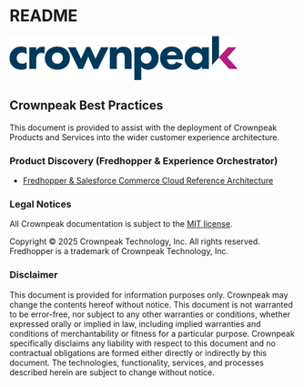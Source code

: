 # README

[![Crownpeak Logo](../images/logo/crownpeak-logo.png)](http://www.crownpeak.com)

## Crownpeak Best Practices

This document is provided to assist with the deployment of Crownpeak Products and Services into the wider customer experience architecture.

### Product Discovery (Fredhopper & Experience Orchestrator)

* [Fredhopper & Salesforce Commerce Cloud Reference Architecture](fhr-salesforce-commerce-cloud/)

### Legal Notices

All Crownpeak documentation is subject to the [MIT license](https://github.com/Crownpeak/fhr-client-proxy?tab=MIT-1-ov-file).

Copyright © 2025 Crownpeak Technology, Inc. All rights reserved. Fredhopper is a trademark of Crownpeak Technology, Inc.

### Disclaimer

This document is provided for information purposes only. Crownpeak may change the contents hereof without notice. This document is not warranted to be error-free, nor subject to any other warranties or conditions, whether expressed orally or implied in law, including implied warranties and conditions of merchantability or fitness for a particular purpose. Crownpeak specifically disclaims any liability with respect to this document and no contractual obligations are formed either directly or indirectly by this document. The technologies, functionality, services, and processes described herein are subject to change without notice.
